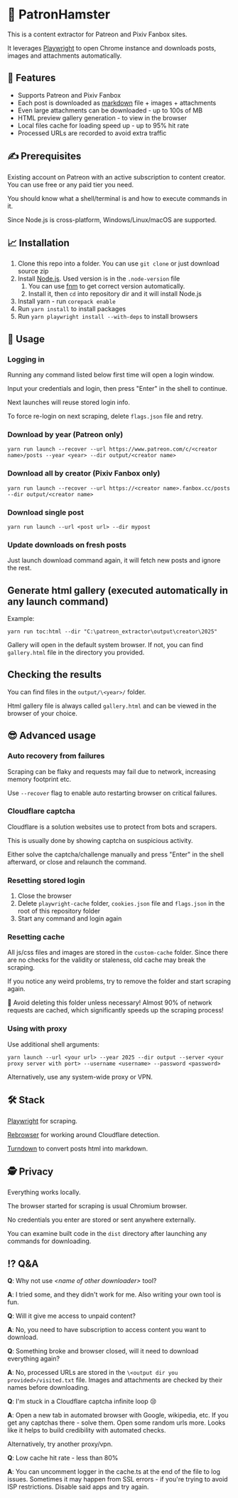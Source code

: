 # 🐹 PatronHamster

This is a content extractor for Patreon and Pixiv Fanbox sites. 

It leverages [Playwright](https://playwright.dev/) to open Chrome instance and downloads posts, images and attachments automatically.

## 💯 Features

* Supports Patreon and Pixiv Fanbox
* Each post is downloaded as [markdown](https://en.wikipedia.org/wiki/Markdown) file + images + attachments
* Even large attachments can be downloaded - up to 100s of MB
* HTML preview gallery generation - to view in the browser
* Local files cache for loading speed up - up to 95% hit rate
* Processed URLs are recorded to avoid extra traffic

## ✍️ Prerequisites

Existing account on Patreon with an active subscription to content creator. You can use free or any paid tier you need.

You should know what a shell/terminal is and how to execute commands in it.

Since Node.js is cross-platform, Windows/Linux/macOS are supported.

## 📈 Installation
1. Clone this repo into a folder. You can use `git clone` or just download source zip
2. Install [Node.js](https://nodejs.org/en). Used version is in the `.node-version` file 
   1. You can use [fnm](https://github.com/Schniz/fnm) to get correct version automatically.
   2. Install it, then `cd` into repository dir and it will install Node.js
3. Install yarn - run `corepack enable`
4. Run `yarn install` to install packages
5. Run `yarn playwright install --with-deps` to install browsers

## 🚀 Usage

### Logging in

Running any command listed below first time will open a login window.

Input your credentials and login, then press "Enter" in the shell to continue.

Next launches will reuse stored login info.

To force re-login on next scraping, delete `flags.json` file and retry.

### Download by year (Patreon only)

```shell
yarn run launch --recover --url https://www.patreon.com/c/<creator name>/posts --year <year> --dir output/<creator name>
```

### Download all by creator (Pixiv Fanbox only)

```shell
yarn run launch --recover --url https://<creator name>.fanbox.cc/posts --dir output/<creator name>
```

### Download single post

```shell
yarn run launch --url <post url> --dir mypost
```

### Update downloads on fresh posts

Just launch download command again, it will fetch new posts and ignore the rest.

## Generate html gallery (executed automatically in any launch command)

Example:
```shell
yarn run toc:html --dir "C:\patreon_extractor\output\creator\2025"
```

Gallery will open in the default system browser. If not, you can find `gallery.html` file in the directory you provided.

## Checking the results

You can find files in the `output/\<year>/` folder. 

Html gallery file is always called `gallery.html` and can be viewed in the browser of your choice.

## 😎 Advanced usage

### Auto recovery from failures

Scraping can be flaky and requests may fail due to network, increasing memory footprint etc. 

Use `--recover` flag to enable auto restarting browser on critical failures.

### Cloudflare captcha

Cloudflare is a solution websites use to protect from bots and scrapers.

This is usually done by showing captcha on suspicious activity.

Either solve the captcha/challenge manually and press "Enter" in the shell afterward, or close and relaunch the command.

### Resetting stored login

1. Close the browser
2. Delete `playwright-cache` folder, `cookies.json` file and `flags.json` in the root of this repository folder
3. Start any command and login again

### Resetting cache

All js/css files and images are stored in the `custom-cache` folder. 
Since there are no checks for the validity or staleness, old cache may break the scraping.

If you notice any weird problems, try to remove the folder and start scraping again.

🚨 Avoid deleting this folder unless necessary! Almost 90% of network requests are cached, which significantly speeds up the scraping process!

### Using with proxy

Use additional shell arguments:

```shell
yarn launch --url <your url> --year 2025 --dir output --server <your proxy server with port> --username <username> --password <password>
```

Alternatively, use any system-wide proxy or VPN.

## 🛠️ Stack

[Playwright](https://playwright.dev/) for scraping.

[Rebrowser](https://github.com/rebrowser) for working around Cloudflare detection.

[Turndown](https://github.com/mixmark-io/turndown#readme) to convert posts html into markdown.

## 🕵️ Privacy

Everything works locally. 

The browser started for scraping is usual Chromium browser.

No credentials you enter are stored or sent anywhere externally.

You can examine built code in the `dist` directory after launching any commands for downloading.

## ⁉ Q&A

**Q**: Why not use _\<name of other downloader\>_ tool?

**A**: I tried some, and they didn't work for me. Also writing your own tool is fun.

**Q**: Will it give me access to unpaid content?

**A**: No, you need to have subscription to access content you want to download.

**Q**: Something broke and browser closed, will it need to download everything again?

**A**: No, processed URLs are stored in the `\<output dir you provided>/visited.txt` file. 
Images and attachments are checked by their names before downloading.

**Q**: I'm stuck in a Cloudflare captcha infinite loop 😢

**A**: Open a new tab in automated browser with Google, wikipedia, etc. 
If you get any captchas there - solve them. Open some random urls more.
Looks like it helps to build credibility with automated checks.

Alternatively, try another proxy/vpn.

**Q**: Low cache hit rate - less than 80%

**A**: You can uncomment logger in the cache.ts at the end of the file to log issues. 
Sometimes it may happen from SSL errors - if you're trying to avoid ISP restrictions.
Disable said apps and try again.